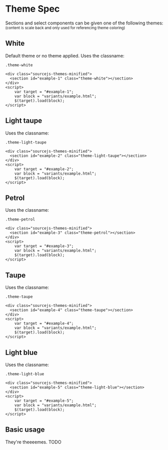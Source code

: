 ﻿# Theme Spec

Sections and select components can be given one of the following themes:<br>
<small>(content is scale back and only used for referencing theme coloring)</small>

## White
Default theme or no theme applied.
Uses the classname:
```
.theme-white
```

```example
<div class="sourcejs-themes-minified">
  <section id="example-1" class="theme-white"></section>
</div>
<script>
	var target = "#example-1";
	var block = "variants/example.html";
	$(target).load(block);
</script>
```

## Light taupe

Uses the classname:
```
.theme-light-taupe
```

```example
<div class="sourcejs-themes-minified">
  <section id="example-2" class="theme-light-taupe"></section>
</div>
<script>
	var target = "#example-2";
	var block = "variants/example.html";
	$(target).load(block);
</script>
```


## Petrol

Uses the classname:
```
.theme-petrol
```

```example
<div class="sourcejs-themes-minified">
  <section id="example-3" class="theme-petrol"></section>
</div>
<script>
	var target = "#example-3";
	var block = "variants/example.html";
	$(target).load(block);
</script>
```



## Taupe

Uses the classname:
```
.theme-taupe
```

```example
<div class="sourcejs-themes-minified">
  <section id="example-4" class="theme-taupe"></section>
</div>
<script>
	var target = "#example-4";
	var block = "variants/example.html";
	$(target).load(block);
</script>
```




## Light blue

Uses the classname:
```
.theme-light-blue
```

```example
<div class="sourcejs-themes-minified">
  <section id="example-5" class="theme-light-blue"></section>
</div>
<script>
	var target = "#example-5";
	var block = "variants/example.html";
	$(target).load(block);
</script>
```


## Basic usage
They're theeeemes. TODO
